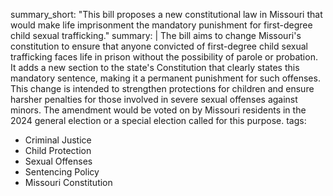 summary_short: "This bill proposes a new constitutional law in Missouri that would make life imprisonment the mandatory punishment for first-degree child sexual trafficking."
summary: |
  The bill aims to change Missouri's constitution to ensure that anyone convicted of first-degree child sexual trafficking faces life in prison without the possibility of parole or probation. It adds a new section to the state's Constitution that clearly states this mandatory sentence, making it a permanent punishment for such offenses. This change is intended to strengthen protections for children and ensure harsher penalties for those involved in severe sexual offenses against minors. The amendment would be voted on by Missouri residents in the 2024 general election or a special election called for this purpose.
tags:
  - Criminal Justice
  - Child Protection
  - Sexual Offenses
  - Sentencing Policy
  - Missouri Constitution
